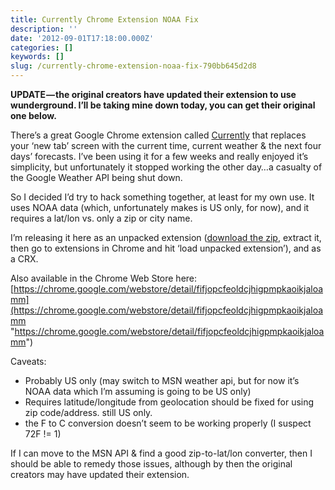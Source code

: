```yaml
---
title: Currently Chrome Extension NOAA Fix
description: ''
date: '2012-09-01T17:18:00.000Z'
categories: []
keywords: []
slug: /currently-chrome-extension-noaa-fix-790bb645d2d8
---
```


**UPDATE — the original creators have updated their extension to use wunderground. I’ll be taking mine down today, you can get their original one below.**

There’s a great Google Chrome extension called [Currently](https://chrome.google.com/webstore/detail/ojhmphdkpgbibohbnpbfiefkgieacjmh) that replaces your ‘new tab’ screen with the current time, current weather & the next four days’ forecasts. I’ve been using it for a few weeks and really enjoyed it’s simplicity, but unfortunately it stopped working the other day…a casualty of the Google Weather API being shut down.

So I decided I’d try to hack something together, at least for my own use. It uses NOAA data (which, unfortunately makes is US only, for now), and it requires a lat/lon vs. only a zip or city name.

I’m releasing it here as an unpacked extension ([download the zip](http://johndandison.com/stuff/bettercurrently.zip), extract it, then go to extensions in Chrome and hit ‘load unpacked extension’), and as a CRX.

Also available in the Chrome Web Store here: [https://chrome.google.com/webstore/detail/fifjopcfeoldcjhigpmpkaoikjaloamm](https://chrome.google.com/webstore/detail/fifjopcfeoldcjhigpmpkaoikjaloamm "https://chrome.google.com/webstore/detail/fifjopcfeoldcjhigpmpkaoikjaloamm")

Caveats:

*   Probably US only (may switch to MSN weather api, but for now it’s NOAA data which I’m assuming is going to be US only)
*   Requires latitude/longitude from geolocation should be fixed for using zip code/address. still US only.
*   the F to C conversion doesn’t seem to be working properly (I suspect 72F != 1)

If I can move to the MSN API & find a good zip-to-lat/lon converter, then I should be able to remedy those issues, although by then the original creators may have updated their extension.